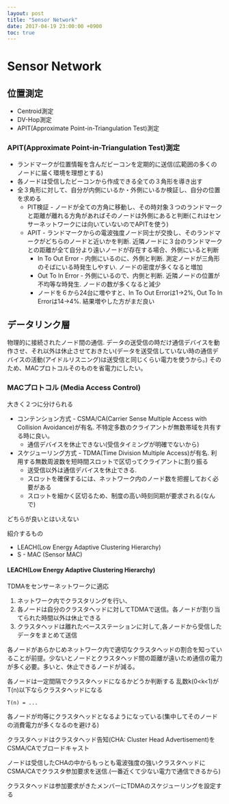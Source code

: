```yaml
---
layout: post
title: "Sensor Network"
date: 2017-04-19 23:00:00 +0900
toc: true
---
```


# Sensor Network

## 位置測定
* Centroid測定
* DV-Hop測定
* APIT(Approximate Point-in-Triangulation Test)測定

### APIT(Approximate Point-in-Triangulation Test)測定
* ランドマークが位置情報を含んだビーコンを定期的に送信(広範囲の多くのノードに届く環境を理想とする)
* 各ノードは受信したビーコンから作成できる全ての３角形を導き出す
* 全３角形に対して、自分が内側にいるか・外側にいるか検証し、自分の位置を求める
  * PIT検証 - ノードが全ての方角に移動し、その時対象３つのランドマークと距離が離れる方角があればそのノードは外側にあると判断(これはセンサーネットワークには向いていないのでAPITを使う)
  * APIT - ランドマークからの電波強度ノード同士が交換し、そのランドマークがどちらのノードと近いかを判断. 近隣ノードに３台のランドマークとの距離が全て自分より遠いノードが存在する場合、外側にいると判断
    * In To Out Error - 内側にいるのに、外側と判断. 測定ノードが三角形のそばにいる時発生しやすい. ノードの密度が多くなると増加
    * Out To In Error - 外側にいるので、内側と判断. 近隣ノードの位置が不均等な時発生. ノードの数が多くなると減少
    * ノードを６から24台に増やすと、In To Out Errorは1->2%, Out To In Errorは14->4%. 結果増やした方がまだ良い

## データリンク層
物理的に接続されたノード間の通信.
データの送受信の時だけ通信デバイスを動作させ、それ以外は休止させておきたい(データを送受信していない時の通信デバイスの活動(アイドルリスニング)は送受信と同じくらい電力を使うから。)
そのため、MACプロトコルそのものを省電力にしたい。

### MACプロトコル (Media Access Control)
大きく２つに分けられる
* コンテンション方式 - CSMA/CA(Carrier Sense Multiple Access with Collision Avoidance)が有名. 不特定多数のクライアントが無数帯域を共有する時に良い。
  * 通信デバイスを休止できない(受信タイミングが明確でないから)
* スケジューリング方式 - TDMA(Time Division Multiple Access)が有名. 利用する無数周波数を短時間スロットで区切ってクライアントに割り振る
  * 送受信以外は通信デバイスを休止できる.
  * スロットを確保するには、ネットワーク内のノード数を把握しておく必要がある
  * スロットを細かく区切るため、制度の高い時刻同期が要求される(なんで)

どちらが良いとはいえない

紹介するもの
* LEACH(Low Energy Adaptive Clustering Hierarchy)
* S - MAC (Sensor MAC)

#### LEACH(Low Energy Adaptive Clustering Hierarchy)
TDMAをセンサーネットワークに適応
1. ネットワーク内でクラスタリングを行い、
2. 各ノードは自分のクラスタヘッドに対してTDMAで送信。各ノードが割り当てられた時間以外は休止できる
3. クラスタヘッドは離れたベースステーションに対して,各ノードから受信したデータをまとめて送信

各ノードがあらかじめネットワーク内で適切なクラスタヘッドの割合を知っていることが前提。少ないとノードとクラスタヘッド間の距離が遠いため通信の電力が多く必要。多いと、休止できるノードが減る。

各ノードは一定間隔でクラスタヘッドになるかどうか判断する
乱数k(0<k<1)がT(n)以下ならクラスタヘッドになる
```
T(n) = ...
```
各ノードが均等にクラスタヘッドとなるようになっている(集中してそのノードの消費電力が多くなるのを避ける)

クラスタヘッドはクラスタヘッド告知(CHA: Cluster Head Advertisement)をCSMA/CAでブロードキャスト

ノードは受信したCHAの中からもっとも電波強度の強いクラスタヘッドにCSMA/CAでクラスタ参加要求を送信.(一番近くて少ない電力で通信できるから)

クラスタヘッドは参加要求がきたメンバーにTDMAのスケジューリングを設定する
